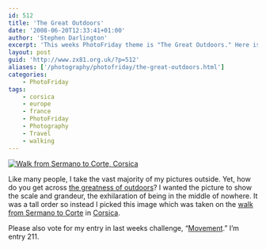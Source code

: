 ```yaml
---
id: 512
title: 'The Great Outdoors'
date: '2008-06-20T12:33:41+01:00'
author: 'Stephen Darlington'
excerpt: 'This weeks PhotoFriday theme is "The Great Outdoors." Here is my entry.'
layout: post
guid: 'http://www.zx81.org.uk/?p=512'
aliases: ['/photography/photofriday/the-great-outdoors.html']
categories:
    - PhotoFriday
tags:
    - corsica
    - europe
    - france
    - PhotoFriday
    - Photography
    - Travel
    - walking
---
```


[![Walk from Sermano to Corte, Corsica](https://i0.wp.com/farm8.staticflickr.com/7319/11995409706_6b8da62f1c.jpg?resize=500%2C333)](http://www.flickr.com/photos/stephendarlington/11995409706/ "Walk from Sermano to Corte, Corsica by stephendarlington, on Flickr")

Like many people, I take the vast majority of my pictures outside. Yet, how do you get across [the greatness of outdoors](http://www.photofriday.com/archives/challenge/000783.php)? I wanted the picture to show the scale and grandeur, the exhilaration of being in the middle of nowhere. It was a tall order so instead I picked this image which was taken on the [walk from Sermano to Corte](http://www.zx81.org.uk/travel/corsica-sermano-to-corte.html) in [Corsica](http://www.zx81.org.uk/travel/corsica.html).

Please also vote for my entry in last weeks challenge, “[Movement](http://www.photofriday.com/linkviewer.php?id=781).” I’m entry 211.
